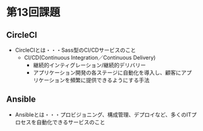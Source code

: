 # 第13回課題
## CircleCI
* CircleCIとは・・・Sass型のCI/CDサービスのこと
    * CI/CD(Continuous Integration／Continuous Delivery)
        * 継続的インティグレーション/継続的デリバリー
        * アプリケーション開発の各ステージに自動化を導入し、顧客にアプリケーションを頻繁に提供できるようにする手法
## Ansible
* Ansibleとは・・・プロビジョニング、構成管理、デプロイなど、多くのITプロセスを自動化できるサービスのこと
